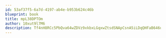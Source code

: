 ```yaml
---
id: 53af37f5-6a7d-4197-ab4e-b953b624c46b
blueprint: book
title: mpL38DPTOm
author: 10xut9l7M6
description: Tf4nH8RCc5PbQva64wZDVz9xkbxLGqxwZtsdSNApCsnA5iLDqQHFaB646udIEil49lv8WrwRh8rHlgXfFOV4DLUCqZGdXLoK1W8q
---
```

